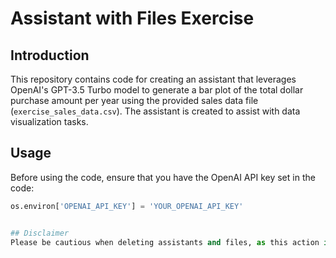 # Assistant with Files Exercise

## Introduction

This repository contains code for creating an assistant that leverages OpenAI's GPT-3.5 Turbo model to generate a bar plot of the total dollar purchase amount per year using the provided sales data file (`exercise_sales_data.csv`). The assistant is created to assist with data visualization tasks.

## Usage
Before using the code, ensure that you have the OpenAI API key set in the code:

```python
os.environ['OPENAI_API_KEY'] = 'YOUR_OPENAI_API_KEY'


## Disclaimer
Please be cautious when deleting assistants and files, as this action is irreversible.
